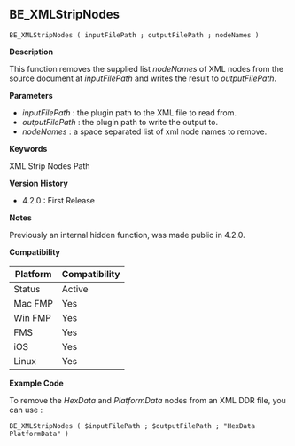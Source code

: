 ## BE_XMLStripNodes

    BE_XMLStripNodes ( inputFilePath ; outputFilePath ; nodeNames )

**Description**  

This function removes the supplied list *nodeNames* of XML nodes from the source document at *inputFilePath* and writes the result to *outputFilePath*.

**Parameters**

* *inputFilePath* : the plugin path to the XML file to read from.
* *outputFilePath* : the plugin path to write the output to.
* *nodeNames* : a space separated list of xml node names to remove.

**Keywords**  

XML Strip Nodes Path

**Version History**

* 4.2.0 : First Release

**Notes**

Previously an internal hidden function, was made public in 4.2.0.

**Compatibility** 

| Platform | Compatibility |
|-----------|-----------|
| Status | Active |  
| Mac FMP | Yes  |  
| Win FMP | Yes  |  
| FMS | Yes  |  
| iOS | Yes  |  
| Linux | Yes  |  

**Example Code**

To remove the *HexData* and *PlatformData* nodes from an XML DDR file, you can use :

	BE_XMLStripNodes ( $inputFilePath ; $outputFilePath ; "HexData PlatformData" )
